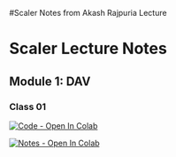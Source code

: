 #Scaler Notes from Akash Rajpuria Lecture

# Scaler Lecture Notes

## Module 1: DAV
### Class 01

[![Code - Open In Colab](https://colab.research.google.com/assets/colab-badge.svg)](https://colab.research.google.com/github/venkateswaran-online/Scaler-Lecture-Notes/blob/main/DAV/AR_DAV1_Numpy.ipynb)


[![Notes - Open In Colab](https://colab.research.google.com/assets/colab-badge.svg)](https://colab.research.google.com/github/venkateswaran-online/Scaler-Lecture-Notes/blob/main/DAV/AR_DAV1_Notes.ipynb)
